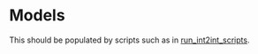 
# Models #

This should be populated by scripts such as in
[run_int2int_scripts](../src/run_int2int_scripts).
